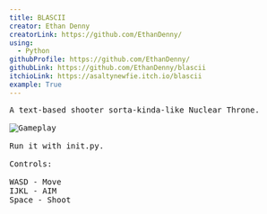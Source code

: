 ```yaml
---
title: BLASCII
creator: Ethan Denny
creatorLink: https://github.com/EthanDenny/
using:
  - Python
githubProfile: https://github.com/EthanDenny/
githubLink: https://github.com/EthanDenny/blascii
itchioLink: https://asaltynewfie.itch.io/blascii
example: True
---
```

<pre>A text-based shooter sorta-kinda-like Nuclear Throne.

<img alt="Gameplay" src="/winter2023/assets/submissions/blascii/gameplay.png" />

Run it with init.py.

Controls:

WASD - Move
IJKL - AIM
Space - Shoot
</pre>
